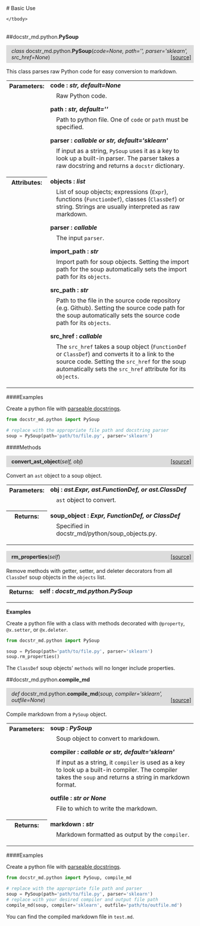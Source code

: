 <script src="https://cdn.mathjax.org/mathjax/latest/MathJax.js?config=TeX-AMS-MML_HTMLorMML" type="text/javascript"></script>

<link rel="stylesheet" href="https://assets.readthedocs.org/static/css/readthedocs-doc-embed.css" type="text/css" />

<style>
    a.src-href {
        float: right;
    }
    p.attr {
        margin-top: 0.5em;
        margin-left: 1em;
    }
    p.func-header {
        background-color: gainsboro;
        border-radius: 0.1em;
        padding: 0.5em;
        padding-left: 1em;
    }
    table.field-table {
        border-radius: 0.1em
    }
</style># Basic Use

<table class="docutils field-list field-table" frame="void" rules="none">
    <col class="field-name" />
    <col class="field-body" />
    <tbody valign="top">
        
    </tbody>
</table>



##docstr_md.python.**PySoup**

<p class="func-header">
    <i>class</i> docstr_md.python.<b>PySoup</b>(<i>code=None, path='', parser='sklearn', src_href=None</i>) <a class="src-href" target="_blank" href="https://github.com/dsbowen/docstr-md/blob/master/docstr_md/python/__init__.py#L15">[source]</a>
</p>

This class parses raw Python code for easy conversion to markdown.

<table class="docutils field-list field-table" frame="void" rules="none">
    <col class="field-name" />
    <col class="field-body" />
    <tbody valign="top">
        <tr class="field">
    <th class="field-name"><b>Parameters:</b></td>
    <td class="field-body" width="100%"><b>code : <i>str, default=None</i></b>
<p class="attr">
    Raw Python code.
</p>
<b>path : <i>str, default=''</i></b>
<p class="attr">
    Path to python file. One of <code>code</code> or <code>path</code> must be specified.
</p>
<b>parser : <i>callable or str, default='sklearn'</i></b>
<p class="attr">
    If input as a string, <code>PySoup</code> uses it as a key to look up a built-in parser. The parser takes a raw docstring and returns a <code>docstr</code> dictionary.
</p></td>
</tr>
<tr class="field">
    <th class="field-name"><b>Attributes:</b></td>
    <td class="field-body" width="100%"><b>objects : <i>list</i></b>
<p class="attr">
    List of soup objects; expressions (<code>Expr</code>), functions (<code>FunctionDef</code>), classes (<code>ClassDef</code>) or string. Strings are usually interpreted as raw markdown.
</p>
<b>parser : <i>callable</i></b>
<p class="attr">
    The input <code>parser</code>.
</p>
<b>import_path : <i>str</i></b>
<p class="attr">
    Import path for soup objects. Setting the import path for the soup automatically sets the import path for its <code>objects</code>.
</p>
<b>src_path : <i>str</i></b>
<p class="attr">
    Path to the file in the source code repository (e.g. Github). Setting the source code path for the soup automatically sets the source code path for its <code>objects</code>.
</p>
<b>src_href : <i>callable</i></b>
<p class="attr">
    The <code>src_href</code> takes a soup object (<code>FunctionDef</code> or <code>ClassDef</code>) and converts it to a link to the source code. Setting the <code>src_href</code> for the soup automatically sets the <code>src_href</code> attribute for its <code>objects</code>.
</p></td>
</tr>
    </tbody>
</table>

####Examples

Create a python file with [parseable docstrings](../../python/parsers).

```python
from docstr_md.python import PySoup

# replace with the appropriate file path and docstring parser
soup = PySoup(path='path/to/file.py', parser='sklearn')
```

####Methods



<p class="func-header">
    <i></i> <b>convert_ast_object</b>(<i>self, obj</i>) <a class="src-href" target="_blank" href="https://github.com/dsbowen/docstr-md/blob/master/docstr_md/python/__init__.py#L130">[source]</a>
</p>

Convert an `ast` object to a soup object.

<table class="docutils field-list field-table" frame="void" rules="none">
    <col class="field-name" />
    <col class="field-body" />
    <tbody valign="top">
        <tr class="field">
    <th class="field-name"><b>Parameters:</b></td>
    <td class="field-body" width="100%"><b>obj : <i>ast.Expr, ast.FunctionDef, or ast.ClassDef</i></b>
<p class="attr">
    <code>ast</code> object to convert.
</p></td>
</tr>
<tr class="field">
    <th class="field-name"><b>Returns:</b></td>
    <td class="field-body" width="100%"><b>soup_object : <i>Expr, FunctionDef, or ClassDef</i></b>
<p class="attr">
    Specified in docstr_md/python/soup_objects.py.
</p></td>
</tr>
    </tbody>
</table>





<p class="func-header">
    <i></i> <b>rm_properties</b>(<i>self</i>) <a class="src-href" target="_blank" href="https://github.com/dsbowen/docstr-md/blob/master/docstr_md/python/__init__.py#L152">[source]</a>
</p>

Remove methods with getter, setter, and deleter decorators from all
`ClassDef` soup objects in the `objects` list.

<table class="docutils field-list field-table" frame="void" rules="none">
    <col class="field-name" />
    <col class="field-body" />
    <tbody valign="top">
        <tr class="field">
    <th class="field-name"><b>Returns:</b></td>
    <td class="field-body" width="100%"><b>self : <i>docstr_md.python.PySoup</i></b>
<p class="attr">
    
</p></td>
</tr>
    </tbody>
</table>

**Examples**

Create a python file with a class with methods decorated with
`@property`, `@x.setter`, or `@x.deleter`.

```python
from docstr_md.python import PySoup

soup = PySoup(path='path/to/file.py', parser='sklearn')
soup.rm_properties()
```

The `ClassDef` soup objects' `methods` will no longer include
properties.

##docstr_md.python.**compile_md**

<p class="func-header">
    <i>def</i> docstr_md.python.<b>compile_md</b>(<i>soup, compiler='sklearn', outfile=None</i>) <a class="src-href" target="_blank" href="https://github.com/dsbowen/docstr-md/blob/master/docstr_md/python/__init__.py#L186">[source]</a>
</p>

Compile markdown from a `PySoup` object.

<table class="docutils field-list field-table" frame="void" rules="none">
    <col class="field-name" />
    <col class="field-body" />
    <tbody valign="top">
        <tr class="field">
    <th class="field-name"><b>Parameters:</b></td>
    <td class="field-body" width="100%"><b>soup : <i>PySoup</i></b>
<p class="attr">
    Soup object to convert to markdown.
</p>
<b>compiler : <i>callable or str, default='sklearn'</i></b>
<p class="attr">
    If input as a string, it <code>compiler</code> is used as a key to look up a built-in compiler. The compiler takes the <code>soup</code> and returns a string in markdown format.
</p>
<b>outfile : <i>str or None</i></b>
<p class="attr">
    File to which to write the markdown.
</p></td>
</tr>
<tr class="field">
    <th class="field-name"><b>Returns:</b></td>
    <td class="field-body" width="100%"><b>markdown : <i>str</i></b>
<p class="attr">
    Markdown formatted as output by the <code>compiler</code>.
</p></td>
</tr>
    </tbody>
</table>

####Examples

Create a python file with [parseable docstrings](../../python/parsers).

```python
from docstr_md.python import PySoup, compile_md

# replace with the appropriate file path and parser
soup = PySoup(path='path/to/file.py', parser='sklearn')
# replace with your desired compiler and output file path
compile_md(soup, compiler='sklearn', outfile='path/to/outfile.md')
```

You can find the compiled markdown file in `test.md`.